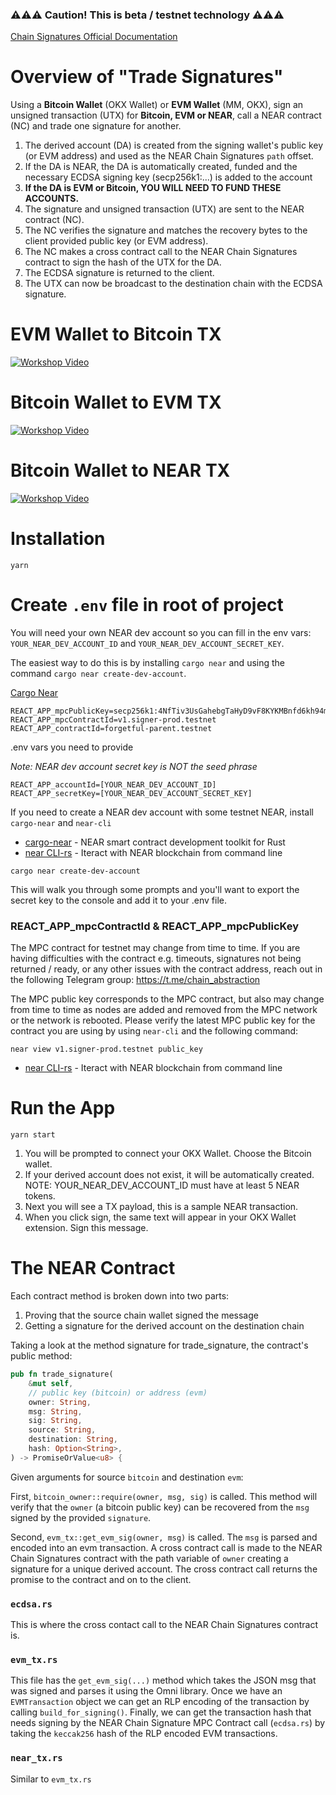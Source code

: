 ### ⚠️⚠️⚠️ Caution! This is beta / testnet technology ⚠️⚠️⚠️

[Chain Signatures Official Documentation](https://docs.near.org/build/chain-abstraction/chain-signatures)

# Overview of "Trade Signatures"

Using a **Bitcoin Wallet** (OKX Wallet) or **EVM Wallet** (MM, OKX), sign an unsigned transaction (UTX) for **Bitcoin, EVM or NEAR**, call a NEAR contract (NC) and trade one signature for another.

1. The derived account (DA) is created from the signing wallet's public key (or EVM address) and used as the NEAR Chain Signatures `path` offset.
1. If the DA is NEAR, the DA is automatically created, funded and the necessary ECDSA signing key (secp256k1:...) is added to the account
1. **If the DA is EVM or Bitcoin, YOU WILL NEED TO FUND THESE ACCOUNTS.**
1. The signature and unsigned transaction (UTX) are sent to the NEAR contract (NC).
1. The NC verifies the signature and matches the recovery bytes to the client provided public key (or EVM address).
1. The NC makes a cross contract call to the NEAR Chain Signatures contract to sign the hash of the UTX for the DA.
1. The ECDSA signature is returned to the client.
1. The UTX can now be broadcast to the destination chain with the ECDSA signature.

# EVM Wallet to Bitcoin TX

[![Workshop Video](https://img.youtube.com/vi/qG8k6I3G7rk/0.jpg)](https://youtu.be/qG8k6I3G7rk)

# Bitcoin Wallet to EVM TX

[![Workshop Video](https://img.youtube.com/vi/eywkDvYVSss/0.jpg)](https://youtu.be/eywkDvYVSss)

# Bitcoin Wallet to NEAR TX

[![Workshop Video](https://img.youtube.com/vi/4Ay50GL0YVo/0.jpg)](https://youtu.be/4Ay50GL0YVo)

# Installation

`yarn`

# Create `.env` file in root of project

You will need your own NEAR dev account so you can fill in the env vars: `YOUR_NEAR_DEV_ACCOUNT_ID` and `YOUR_NEAR_DEV_ACCOUNT_SECRET_KEY`.

The easiest way to do this is by installing `cargo near` and using the command `cargo near create-dev-account`.

[Cargo Near](https://github.com/near/cargo-near)

```
REACT_APP_mpcPublicKey=secp256k1:4NfTiv3UsGahebgTaHyD9vF8KYKMBnfd6kh94mK6xv8fGBiJB8TBtFMP5WWXz6B89Ac1fbpzPwAvoyQebemHFwx3
REACT_APP_mpcContractId=v1.signer-prod.testnet
REACT_APP_contractId=forgetful-parent.testnet
```

.env vars you need to provide

_Note: NEAR dev account secret key is NOT the seed phrase_

```
REACT_APP_accountId=[YOUR_NEAR_DEV_ACCOUNT_ID]
REACT_APP_secretKey=[YOUR_NEAR_DEV_ACCOUNT_SECRET_KEY]
```

If you need to create a NEAR dev account with some testnet NEAR, install `cargo-near` and `near-cli`

-   [cargo-near](https://github.com/near/cargo-near) - NEAR smart contract development toolkit for Rust
-   [near CLI-rs](https://near.cli.rs) - Iteract with NEAR blockchain from command line

```
cargo near create-dev-account
```

This will walk you through some prompts and you'll want to export the secret key to the console and add it to your .env file.

### REACT_APP_mpcContractId & REACT_APP_mpcPublicKey

The MPC contract for testnet may change from time to time. If you are having difficulties with the contract e.g. timeouts, signatures not being returned / ready, or any other issues with the contract address, reach out in the following Telegram group: https://t.me/chain_abstraction

The MPC public key corresponds to the MPC contract, but also may change from time to time as nodes are added and removed from the MPC network or the network is rebooted. Please verify the latest MPC public key for the contract you are using by using `near-cli` and the following command:

```
near view v1.signer-prod.testnet public_key
```

-   [near CLI-rs](https://near.cli.rs) - Iteract with NEAR blockchain from command line

# Run the App

`yarn start`

1. You will be prompted to connect your OKX Wallet. Choose the Bitcoin wallet.
1. If your derived account does not exist, it will be automatically created. NOTE: YOUR_NEAR_DEV_ACCOUNT_ID must have at least 5 NEAR tokens.
1. Next you will see a TX payload, this is a sample NEAR transaction.
1. When you click sign, the same text will appear in your OKX Wallet extension. Sign this message.

# The NEAR Contract

Each contract method is broken down into two parts:

1. Proving that the source chain wallet signed the message
1. Getting a signature for the derived account on the destination chain

Taking a look at the method signature for trade_signature, the contract's public method:

```rust
pub fn trade_signature(
	&mut self,
	// public key (bitcoin) or address (evm)
	owner: String,
	msg: String,
	sig: String,
	source: String,
	destination: String,
	hash: Option<String>,
) -> PromiseOrValue<u8> {
```

Given arguments for source `bitcoin` and destination `evm`:

First, `bitcoin_owner::require(owner, msg, sig)` is called. This method will verify that the `owner` (a bitcoin public key) can be recovered from the `msg` signed by the provided `signature`.

Second, `evm_tx::get_evm_sig(owner, msg)` is called. The `msg` is parsed and encoded into an evm transaction. A cross contract call is made to the NEAR Chain Signatures contract with the path variable of `owner` creating a signature for a unique derived account. The cross contract call returns the promise to the contract and on to the client.

### `ecdsa.rs`

This is where the cross contact call to the NEAR Chain Signatures contract is.

### `evm_tx.rs`

This file has the `get_evm_sig(...)` method which takes the JSON msg that was signed and parses it using the Omni library. Once we have an `EVMTransaction` object we can get an RLP encoding of the transaction by calling `build_for_signing()`. Finally, we can get the transaction hash that needs signing by the NEAR Chain Signature MPC Contract call (`ecdsa.rs`) by taking the `keccak256` hash of the RLP encoded EVM transactions.

### `near_tx.rs`

Similar to `evm_tx.rs`
